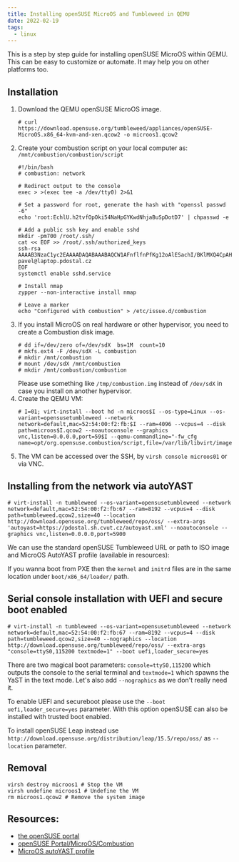 ```yaml
---
title: Installing openSUSE MicroOS and Tumbleweed in QEMU
date: 2022-02-19
tags:
  - linux
---
```


This is a step by step guide for installing openSUSE MicroOS within QEMU.
This can be easy to customize or automate. It may help you on other platforms too.

<!--more-->

## Installation
 1) Download the QEMU openSUSE MicroOS image.
    ```
    # curl https://download.opensuse.org/tumbleweed/appliances/openSUSE-MicroOS.x86_64-kvm-and-xen.qcow2 -o microos1.qcow2
    ```
 2) Create your combustion script on your local computer as: `/mnt/combustion/combustion/script` 
    ```
    #!/bin/bash
    # combustion: network

    # Redirect output to the console
    exec > >(exec tee -a /dev/tty0) 2>&1

    # Set a password for root, generate the hash with "openssl passwd -6"
    echo 'root:EchlU.h2tvfOpOki54NaHpGYKwdNhjaBuSpDotD7' | chpasswd -e

    # Add a public ssh key and enable sshd
    mkdir -pm700 /root/.ssh/
    cat << EOF >> /root/.ssh/authorized_keys
    ssh-rsa AAAAB3NzaC1yc2EAAAADAQABAAABAQCW1AFnflfnPfKg12oAlESachI/BKlMXQ4CpAHBqrVBqlyb4bbma9fNNAlomD+qzKkorxRGIkxK/6WwIwTZpaiz84H+FlpIrPJeiz1jDeSqW+apP/trh95CvwKgCocXZQeA8O0lRy1RtPZYwKNONR427urIYTavrFcxpqeEYD/C2A+v4QdGlSJQHXsMbgZ2egFJlG7n/b0o4tJAH4YmiiKIECq7S03SHWzd8d5ZKzSxwGq35C/HBLBcgvi47jSQZC9H4eyuFY8xSb+fvi4jPXaZlbDlDaJJ9GrwgWbjyJIiwyMAhrxlaG31DmcJoMecxZ0f/ZXIDCSzSG02N93SsBH7 pavel@laptop.pdostal.cz
    EOF
    systemctl enable sshd.service

    # Install nmap
    zypper --non-interactive install nmap

    # Leave a marker
    echo "Configured with combustion" > /etc/issue.d/combustion
    ```
 3) If you install MicroOS on real hardware or other hypervisor, you need to create a Combustion disk image.
    ```
    # dd if=/dev/zero of=/dev/sdX  bs=1M  count=10
    # mkfs.ext4 -F /dev/sdX -L combustion
    # mkdir /mnt/combustion
    # mount /dev/sdX /mnt/combustion
    # mkdir /mnt/combustion/combustion
    ```
    Please use something like `/tmp/combustion.img` instead of `/dev/sdX` in case you install on another hypervisor.
 4) Create the QEMU VM:
    ```
    # I=01; virt-install --boot hd -n microos$I --os-type=Linux --os-variant=opensusetumbleweed --network network=default,mac=52:54:00:f2:fb:$I --ram=4096 --vcpus=4 --disk path=microos$I.qcow2 --noautoconsole --graphics vnc,listen=0.0.0.0,port=59$I --qemu-commandline="-fw_cfg name=opt/org.opensuse.combustion/script,file=/var/lib/libvirt/images/combustion"
    ```
 5) The VM can be accessed over the SSH, by `virsh console microos01` or via VNC.

## Installing from the network via autoYAST
```
# virt-install -n tumbleweed --os-variant=opensusetumbleweed --network network=default,mac=52:54:00:f2:fb:67 --ram=8192 --vcpus=4 --disk path=tumbleweed.qcow2,size=40 --location http://download.opensuse.org/tumbleweed/repo/oss/ --extra-args 'autoyast=https://pdostal.sh.cvut.cz/autoyast.xml' --noautoconsole --graphics vnc,listen=0.0.0.0,port=5900
```
We can use the standard openSUSE Tumbleweed URL or path to ISO image and MicroOS AutoYAST profile (available in resources):

If you wanna boot from PXE then the `kernel` and `initrd` files are in the same location under `boot/x86_64/loader/` path.

## Serial console installation with UEFI and secure boot enabled
```
# virt-install -n tumbleweed --os-variant=opensusetumbleweed --network network=default,mac=52:54:00:f2:fb:67 --ram=8192 --vcpus=4 --disk path=tumbleweed.qcow2,size=40 --nographics --location http://download.opensuse.org/tumbleweed/repo/oss/ --extra-args "console=ttyS0,115200 textmode=1" --boot uefi,loader_secure=yes
```

There are two magical boot parameters: `console=ttyS0,115200` which outputs the console to the serial terminal and `textmode=1` which spawns the YaST in the text mode. Let's also add `--nographics` as we don't really need it.

To enable UEFI and secureboot please use the `--boot uefi,loader_secure=yes` parameter. With this option openSUSE can also be installed with trusted boot enabled.

To install openSUSE Leap instead use `http://download.opensuse.org/distribution/leap/15.5/repo/oss/` as `--location` parameter.

## Removal
```
virsh destroy microos1 # Stop the VM
virsh undefine microos1 # Undefine the VM
rm microos1.qcow2 # Remove the system image
```

## Resources:
 * [the openSUSE portal](https://en.opensuse.org/Portal:MicroOS/Downloads)
 * [openSUSE Portal/MicroOS/Combustion](https://en.opensuse.org/Portal:MicroOS/Combustion)
 * [MicroOS autoYAST profile](/microos-autoyast.xml)

